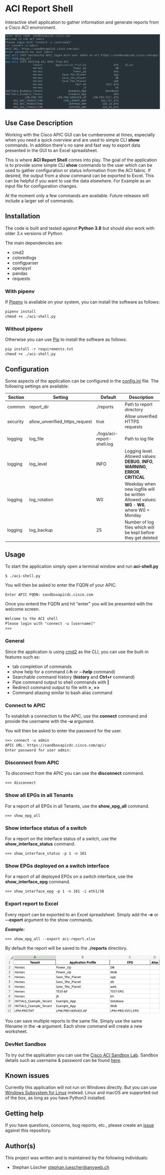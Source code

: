 # ACI Report Shell

Interactive shell application to gather information and generate reports from a Cisco ACI environment.

![ACI-Shell Screenshot](./assets/aci-shell.png)

## Use Case Description

Working with the Cisco APIC GUI can be cumbersome at times, especially when you need a quick overview and are used to simple CLI **show** commands.
In addition there's no sane and fast way to export data presented in the GUI to an Excel spreadsheet.

This is where **ACI Report Shell** comes into play. The goal of the application is to provide some simple CLI **show** commands to the user which can be used to
gather configuration or status information from the ACI fabric. If desired, the output from a show command can be exported to Excel. This can be helpful if you want to use the data elsewhere. For Example as an input file for configuration changes.

At the moment only a few commands are available. Future releases will include a larger set of commands.

## Installation

The code is built and tested against **Python 3.8** but should also work with older 3.x versions of Python.

The main dependencies are:

-   cmd2
-   coloredlogs
-   configparser
-   openpyxl
-   pandas
-   requests

### With pipenv

If [Pipenv](https://pipenv.pypa.io/en/latest/) is available on your system, you can install the software as follows:

```cli
pipenv install
chmod +x ./aci-shell.py
```

### Without pipenv

Otherwise you can use [Pip](https://pip.pypa.io/en/stable/user_guide/#) to install the software as follows:

```cli
pip install -r requirements.txt
chmod +x ./aci-shell.py
```

## Configuration

Some aspects of the application can be configured in the [config.ini](./config.ini) file. The following settings are available:

| Section  | Setting                        | Default                     | Description                                                                                      |
| -------- | ------------------------------ | --------------------------- | ------------------------------------------------------------------------------------------------ |
| common   | report_dir                     | ./reports                   | Path to report directory                                                                         |
| security | allow_unverified_https_request | true                        | Allow unverified HTTPS requests                                                                  |
| logging  | log_file                       | ./logs/aci-report-shell.log | Path to log file                                                                                 |
| logging  | log_level                      | INFO                        | Logging level. <br> Allowed values: **DEBUG**, **INFO**, **WARNING**, **ERROR**, **CRITICAL**    |
| logging  | log_rotation                   | W0                          | Weekday when new logfile will be written <br> Allowed values: **W0** - **W6**, where W0 = Monday |
| logging  | log_backup                     | 25                          | Number of log files which will be kept before they get deleted                                   |

## Usage

To start the application simply open a terminal window and run **aci-shell.py**

```cli
$ ./aci-shell.py
```

You will then be asked to enter the FQDN of your APIC.

```cli
Enter APIC FQDN: sandboxapicdc.cisco.com
```

Once you enterd the FQDN and hit "enter" you will be presented with the welcome screen.

```
Welcome to the ACI shell
Please login with "connect -u [username]"
>>>
```

### General

Since the application is using [cmd2](https://github.com/python-cmd2/cmd2) as the CLI, you can use the built-in features such as:

-   tab completion of commands
-   show help for a command (**-h** or **--help** command)
-   Searchable command history (**history** and **Ctrl+r** command)
-   Pipe command output to shell commands with **|**
-   Redirect command output to file with **>**, **>>**
-   Command aliasing similar to bash alias command

### Connect to APIC

To establish a connection to the APIC, use the **connect** command and provide the username with the **-u** argument.

You will then be asked to enter the password for the user.

```cli
>>> connect -u admin
APIC URL: https://sandboxapicdc.cisco.com/api/
Enter password for user admin:
```

### Disconnect from APIC

To disconnect from the APIC you can use the **disconnect** command.

```cli
>>> disconnect
```

### Show all EPGs in all Tenants

For a report of all EPGs in all Tenants, use the **show_epg_all** command.

```cli
>>> show_epg_all
```

### Show interface status of a switch

For a report on the interface status of a switch, use the **show_interface_status** command.

```cli
>>> show_interface_status -p 1 -n 101
```

### Show EPGs deployed on a switch interface

For a report of all deployed EPGs on a switch interface, use the **show_interface_epg** command.

```cli
>>> show_interface_epg -p 1 -n 101 -i eth1/38
```

### Export report to Excel

Every report can be exported to an Excel spreadsheet. Simply add the **-e** or **--export** argument to the show commands.

**_Example:_**

```cli
>>> show_epg_all --export aci-report.xlsx
```

By default the report will be saved to the **./reports** directory.

![Excel Screenshot](./assets/excel.png)

You can save multiple reports to the same file. Simply use the same filename in the **-e** argument.
Each show command will create a new worksheet.

### DevNet Sandbox

To try out the application you can use the [Cisco ACI Sandbox Lab](https://sandboxapicdc.cisco.com).
Sandbox details such as username & password can be found [here](https://devnetsandbox.cisco.com/RM/Diagram/Index/5a229a7c-95d5-4cfd-a651-5ee9bc1b30e2?diagramType=Topology).

## Known issues

Currently this application will not run on Windows directly. But you can use [Windows Subsystem for Linux](https://docs.microsoft.com/en-us/windows/wsl/install-win10) instead.
Linux and macOS are supported out of the box, as long as you have Python3 installed.

## Getting help

If you have questions, concerns, bug reports, etc., please create an [issue](https://gitlab.com/anyweb/cisco-code-exchange/aci-report-shell/-/issues) against this repository.

## Author(s)

This project was written and is maintained by the following individuals:

-   Stephan Lüscher <stephan.luescher@anyweb.ch>

